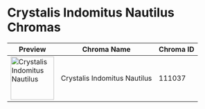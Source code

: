 # Crystalis Indomitus Nautilus Chromas

| Preview | Chroma Name | Chroma ID |
|---|---|---|
| <img src='https://raw.communitydragon.org/latest/plugins/rcp-be-lol-game-data/global/default/v1/champion-chroma-images/111/111037.png' alt='Crystalis Indomitus Nautilus' width='100'> | Crystalis Indomitus Nautilus | 111037 |
